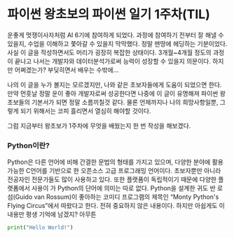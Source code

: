# 파이썬 왕초보의 파이썬 일기 1주차(TIL)
운좋게 멋쟁이사자처럼 AI 6기에 참여하게 되었다. 과정에 참여하기 전부터 잘 해낼 수 있을지, 수업을 이해하고 쫓아갈 수 있을지 막막했다. 정말 맨땅에 헤딩하는 기분이었다. 사실 이 글을 작성하면서도 머리가 굉장히 복잡한 상태이다. 3개월~4개월 정도의 과정이 끝나고 나서는 개발자와 데이터분석가로써 능력이 성장할 수 있을지 의문이다. 하지만 어쩌겠는가? 부딪히면서 배우는 수밖에...

나의 이 글을 누가 볼지는 모르겠지만, 나와 같은 초보자들에게 도움이 되었으면 한다. 만약 먼훗날 정말 운이 좋아 개발자로써 성공한다면 나중에 이 글이 유명해져 파이썬 왕초보들의 기본서가 되면 정말 소름끼칠것 같다. 물론 언제까지나 나의 희망사항일뿐, 그렇게 되기 위해서는 코피 흘리면서 열심히 해야할 것이다.

그럼 지금부터 왕초보가 1주차에 무엇을 배웠는지 한 번 작성을 해보겠다.


### Python이란?
Python은 다른 언어에 비해 간결한 문법의 형태를 가지고 있으며, 다양한 분야에 활용 가능한 C언어를 기반으로 한 오픈소스 고급 프로그래밍 언어이다. 초보자뿐만 아니라 전공자인 전문가들도 많이 사용하고 있다. 또한 플랫폼이 독립적이기 때문에 다양한 플랫폼에서 사용이 가 Python의 단어에 의미는 따로 없다. Python을 설계한 귀도 반 로섬(Guido van Rossum)이 좋아하는 코미디 프로그램의 제목인 “Monty Python's Flying Circus”에서 따왔다고 한다. 전혀 중요하지 않은 내용이다. 하지만 아쉽게도 이 내용만 평생 기억에 남겠지? 아무튼 
```python
print("Hello World!")
```
